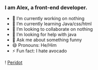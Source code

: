 ### I am Alex, a front-end developer.
- 🔭 I’m currently working on nothing
- 🌱 I’m currently learning Java/css/html
- 👯 I’m looking to collaborate on nothing
- 🤔 I’m looking for help with java
- 💬 Ask me about something funny
- 😄 Pronouns: He/Him
- ⚡ Fun fact: I hate avocado

! [Peridot](https://img.fireden.net/co/image/1488/74/1488743313709.gif)
